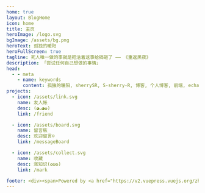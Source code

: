 ```yaml
---
home: true
layout: BlogHome
icon: home
title: 主页
heroImage: /logo.svg
bgImage: /assets/bg.png
heroText: 孤独的暖阳
heroFullScreen: true
tagline: 死人唯一做的事就是把活着这事给搞砸了 —— 《重返黑夜》
description: 「尝试任何自己想做的事情」
head:
  - - meta
    - name: keywords
      content: 孤独的暖阳, sherrySR, S-sherry-R, 博客, 个人博客, 前端, echarts, html, js, Vue,java,javascript
projects:
  - icon: /assets/link.svg
    name: 友人帐
    desc: (◕ᴗ◕✿)
    link: /friend

  - icon: /assets/board.svg
    name: 留言板
    desc: 欢迎留言☺
    link: /messageBoard

  - icon: /assets/collect.svg
    name: 收藏
    desc: 涨知识(✪ω✪)
    link: /mark

footer: <div><span>Powered by <a href="https://v2.vuepress.vuejs.org/zh/" target="_blank">VuePress</a></span>|<span>Theme by <a href="https://theme-hope.vuejs.press/zh/" target="_blank">Hope</a></span></div>
---
```

